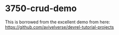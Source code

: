 # 3750-crud-demo
This is borrowed from the excellent demo from here: https://github.com/aviyelverse/devrel-tutorial-projects


